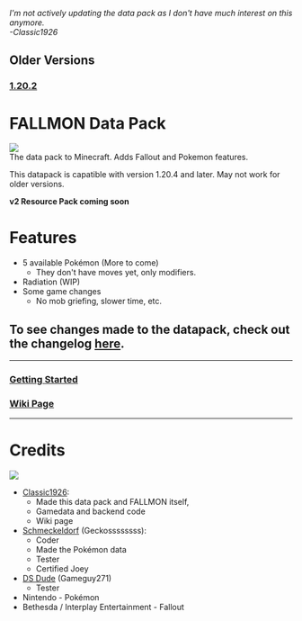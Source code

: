 _I'm not actively updating the data pack as I don't have much interest on this anymore._<br>
_-Classic1926_

## Older Versions
### [1.20.2](https://github.com/ClassicBoost/FALLMON-in-Minecraft/tree/1.20.2-Legacy)
# FALLMON Data Pack
![](https://cdn.discordapp.com/attachments/1175476820322291774/1208616884363075605/title.png?ex=661b4e30&is=6608d930&hm=3fd31b3b1974a275ae9ee092230879dd470d4c6cce72323136273cf959219d96&)<br>
The data pack to Minecraft. Adds Fallout and Pokemon features.

This datapack is capatible with version 1.20.4 and later. May not work for older versions.

**v2 Resource Pack coming soon**

# Features
* 5 available Pokémon (More to come)
   * They don't have moves yet, only modifiers.
* Radiation (WIP)
* Some game changes
  * No mob griefing, slower time, etc.
## To see changes made to the datapack, check out the changelog [here](https://github.com/ClassicBoost/FALLMON-Data-Pack/blob/main/CHANGELOG.md).
-----------------------------------------------
### [Getting Started](https://github.com/ClassicBoost/FALLMON-Data-Pack/wiki/Getting-Started)<br>
### [Wiki Page](https://github.com/ClassicBoost/FALLMON-Data-Pack/wiki)<br>
-----------------------------------------------
# Credits
![](https://cdn.discordapp.com/attachments/1175570073562398760/1226074929552818288/Screenshot_8463.png?ex=66237242&is=6610fd42&hm=e1a690817335a0d87e4b389e8c5be2f2631428d8b7eaf9ba5404b600d0e87b15&)<br>

* [Classic1926](https://twitter.com/classic1926):
  * Made this data pack and FALLMON itself,
  * Gamedata and backend code
  * Wiki page
* [Schmeckeldorf](https://twitter.com/Schmeckeld0rf) (Geckossssssss):
  * Coder
  * Made the Pokémon data
  * Tester
  * Certified Joey
* [DS Dude](https://twitter.com/DSDude3) (Gameguy271)
  * Tester
* Nintendo - Pokémon
* Bethesda / Interplay Entertainment - Fallout
